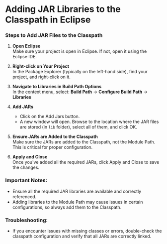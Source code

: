 # Adding JAR Libraries to the Classpath in Eclipse

### Steps to Add JAR Files to the Classpath

1. **Open Eclipse**  
Make sure your project is open in Eclipse. If not, open it using the Eclipse IDE.

2. **Right-click on Your Project**  
In the Package Explorer (typically on the left-hand side), find your project, and right-click on it.

3. **Navigate to Libraries in Build Path Options**  
In the context menu, select:
**Build Path** → **Configure Build Path** → **Libraries**

4. **Add JARs**  
   - Click on the Add Jars button.
   - A new window will open. Browse to the location where the JAR files are stored (in `lib` folder), select all of them, and click OK.

5. **Ensure JARs are Added to the Classpath**  
Make sure the JARs are added to the Classpath, not the Module Path. This is critical for proper configuration.

6. **Apply and Close**  
Once you've added all the required JARs, click Apply and Close to save the changes.


### Important Notes:
- Ensure all the required JAR libraries are available and correctly referenced.
- Adding libraries to the Module Path may cause issues in certain configurations, so always add them to the Classpath.

### Troubleshooting:
- If you encounter issues with missing classes or errors, double-check the classpath configuration and verify that all JARs are correctly linked.